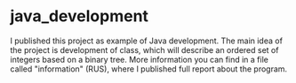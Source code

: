 # java_development
I published this project as example of Java development. The main idea of the project is development of class, which will describe an ordered set of integers based on a binary tree. More information you can find in a file called "information" (RUS), where I published full report about the program.
